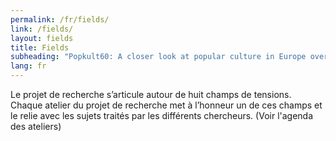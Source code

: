```yaml
---
permalink: /fr/fields/
link: /fields/
layout: fields
title: Fields
subheading: "Popkult60: A closer look at popular culture in Europe over the long decade of the 1960s"
lang: fr
---
```


Le projet de recherche s’articule autour de huit champs de tensions. Chaque atelier du projet de recherche met à l’honneur un de ces champs et le relie avec les sujets traités par les différents chercheurs. (Voir l'agenda des ateliers)
<!-- more -->
